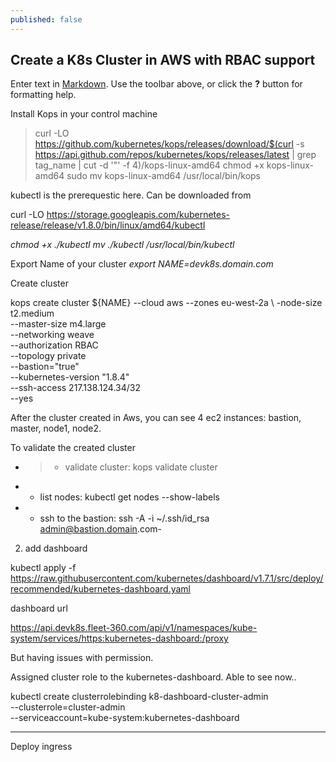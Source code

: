 ```yaml
---
published: false
---
```

## Create a K8s Cluster in AWS with RBAC support



Enter text in [Markdown](http://daringfireball.net/projects/markdown/). Use the toolbar above, or click the **?** button for formatting help.

Install Kops in your control machine

> curl -LO https://github.com/kubernetes/kops/releases/download/$(curl -s https://api.github.com/repos/kubernetes/kops/releases/latest | grep tag_name | cut -d '"' -f 4)/kops-linux-amd64
chmod +x kops-linux-amd64
sudo mv kops-linux-amd64 /usr/local/bin/kops

kubectl is the prerequestic here. Can be downloaded from 

curl -LO https://storage.googleapis.com/kubernetes-release/release/v1.8.0/bin/linux/amd64/kubectl

_chmod +x ./kubectl
 mv ./kubectl /usr/local/bin/kubectl_

Export Name of your cluster
_export NAME=devk8s.domain.com_


Create cluster

kops create cluster ${NAME} 
--cloud aws --zones eu-west-2a \ 
-node-size t2.medium \
--master-size m4.large \
--networking weave \
--authorization RBAC \
--topology private \
--bastion="true" \
--kubernetes-version "1.8.4" \
--ssh-access 217.138.124.34/32 \
--yes

After the cluster created in Aws, you can see 4 ec2 instances: bastion, master, node1, node2.

To validate the created cluster
- > * validate cluster: kops validate cluster
-  * list nodes: kubectl get nodes --show-labels
-  * ssh to the bastion: ssh -A -i ~/.ssh/id_rsa admin@bastion.domain.com-



2. add dashboard

kubectl apply -f https://raw.githubusercontent.com/kubernetes/dashboard/v1.7.1/src/deploy/recommended/kubernetes-dashboard.yaml

dashboard url

https://api.devk8s.fleet-360.com/api/v1/namespaces/kube-system/services/https:kubernetes-dashboard:/proxy

But having issues with permission.

Assigned cluster role to the kubernetes-dashboard. Able to see now..


kubectl create clusterrolebinding k8-dashboard-cluster-admin \
  --clusterrole=cluster-admin \
  --serviceaccount=kube-system:kubernetes-dashboard


--------------------------------

Deploy ingress